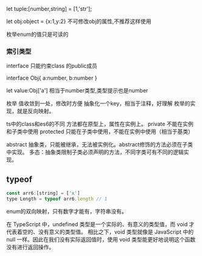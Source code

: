 <!-- 元组 -->
let tuple:[number,string] = [1,'str'];

let obj:object = {x:1,y:2}
不可修改obj的属性,不推荐这样使用

枚举enum的值只是可读的
### 索引类型

interface 只能约束class 的public成员

interface Obj{
  a:number,
  b:number
}

let value:Obj['a']   相当于number类型,类型提示也是number

枚举
值收敛到一处，修改时方便
抽象化一个key，相当于注释，好理解
枚举的实现，就是反向映射。

ts中的class和es6的不同
方法都在原型上，属性在实例上。
private 不能在实例和子类中使用
protected 只能在子类中使用，不能在实例中使用（相当于基类）

abstract 抽象类，只能被继承，无法被实例化。abstract修饰的方法必须在子类中实现。
多态：抽象类限制子类必须声明的方法，不同字类可有不同的逻辑实现。


## typeof
```js
const arr6:[string] = ['x']
type Length = typeof arr6.length // 1
```

enum的双向映射，只有数字才能有，字符串没有。

在 TypeScript 中，undefined 类型是一个实际的、有意义的类型值，而 void 才代表着空的、没有意义的类型值。 相比之下，void 类型就像是 JavaScript 中的 null 一样。因此在我们没有实际返回值时，使用 void 类型能更好地说明这个函数没有进行返回操作。